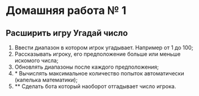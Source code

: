 # Домашняя работа № 1

## Расширить игру Угадай число

1. Ввести диапазон в котором игрок угадывает. Например от 1 до 100;
2. Рассказывать игроку, его предположение больше или меньше искомого числа;
3. Обновлять диапазоны после каждого предположения;
4. \* Вычислять максимальное количество попыток автоматически (капелька математики);
5. ** Сделать бота который наоборот отгадывает число игрока.